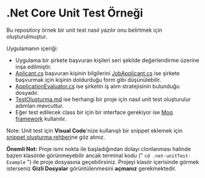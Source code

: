 # .Net Core Unit Test Örneği

Bu repository örnek bir unit test nasıl yazılır onu belirtmek için oluşturulmuştur.

Uygulamanın içeriği:
* Uygulama bir şirkete başvuran kişileri seri şekilde değerlendirme üzerine inşa edilmiştir.
* [Aplicant.cs](TestAppExample\TestAppExample\Models\Applicant.cs) başvuran kişinin bilgilerini [JobApplicant.cs](TestAppExample\TestAppExample\Models\JobApplication.cs) ise şirkete başvurmak için kişinin doldurduğu form gibi düşünülebilir.
* [ApplicationEvaluator.cs](TestAppExample\TestAppExample\ApplicationEvaluator.cs) ise şirketin iş alım stratejisinin bulunduğu dosyadır.
* [TestOluşturma.md](TestOluşturma.md) ise herhangi bir proje için nasıl unit test oluşturulur adımları mevcuttur.
* Eğer test edilecek class bir için bir interface gerekiyor ise [Moq framework](InstallMoq.md) kullanılır.

Note: Unit test için **Visual Code**'nize kullanışlı bir snippet eklemek için [snippet oluşturma rehberi](SnippetOluşturma.md)ne göz atınız.

**Önemli Not:** Proje ismi nokta ile başladığından dolayı clonlanması halinde bazen klasörde görünmeyebilir ancak terminal kodu (" `cd .net-unitTest-Example` ") ile proje dosyasına geçebilirsiniz. Projeyi klasör içerisinde görmek isterseniz **Gizli Dosyalar** görüntülenmesini **açmanız** gerekmektedir. 